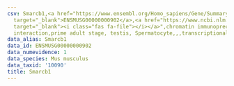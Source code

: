 ```yaml
---
csv: Smarcb1,<a href="https://www.ensembl.org/Homo_sapiens/Gene/Summary?db=core;g=ENSMUSG00000000902"
  target="_blank">ENSMUSG00000000902</a>,<a href="https://www.ncbi.nlm.nih.gov/pubmed/25450459"
  target="_blank"><i class="fas fa-file"></i></a>",chromatin immunoprecipitation assay,direct
  interaction,prime adult stage, testis, Spermatocyte,,,transcriptional regulation,
data_alias: Smarcb1
data_id: ENSMUSG00000000902
data_numevidence: 1
data_species: Mus musculus
data_taxid: '10090'
title: Smarcb1
---
```


